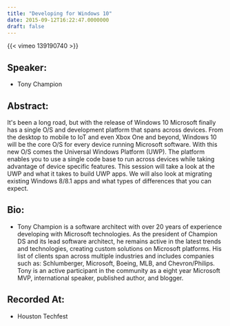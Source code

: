 ```yaml
---
title: "Developing for Windows 10"
date: 2015-09-12T16:22:47.0000000
draft: false
---
```


{{< vimeo 139190740 >}}

## Speaker:

 - Tony Champion

## Abstract:

<p>It's been a long road, but with the release of Windows 10 Microsoft finally has a single O/S and development platform that spans across devices. From the desktop to mobile to IoT and even Xbox One and beyond, Windows 10 will be the core O/S for every device running Microsoft software. With this new O/S comes the Universal Windows Platform (UWP). The platform enables you to use a single code base to run across devices while taking advantage of device specific features. This session will take a look at the UWP and what it takes to build UWP apps. We will also look at migrating existing Windows 8/8.1 apps and what types of differences that you can expect.</p>

## Bio:

 - <p>Tony Champion is a software architect with over 20 years of experience developing with Microsoft technologies. As the president of Champion DS and its lead software architect, he remains active in the latest trends and technologies, creating custom solutions on Microsoft platforms. His list of clients span across multiple industries and includes companies such as: Schlumberger, Microsoft, Boeing, MLB, and Chevron/Philips. Tony is an active participant in the community as a eight year Microsoft MVP, international speaker, published author, and blogger.</p>

## Recorded At:

 - Houston Techfest

